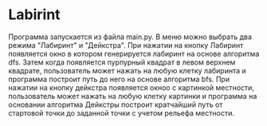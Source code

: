 # Labirint
Программа запускается из файла main.py. В меню можно выбрать два режима "Лабиринт" и "Дейкстра". При нажатии на кнопку Лабиринт появляется окно в котором 
генерируется лабиринт на основе алгоритма dfs. Затем когда появляется пурпурный квадрат в левом верхнем квадрате, пользователь может нажать на любую клетку 
лабиринта и программа построит путь до него на основе алгоритма bfs. При нажатии на кнопку дейкстра появляется окноо с картинкой местности, пользователь может 
нажать на любую клетку картинки и программа на основании алгоритма Дейкстры построит кратчайший путь от стартовой точки до заданной точки с учетом рельефа 
местности. 
